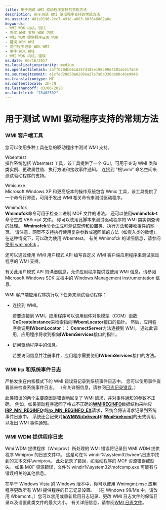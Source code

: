 ```yaml
---
title: 用于测试 WMI 驱动程序支持的常规方法
description: 用于测试 WMI 驱动程序支持的常规方法
ms.assetid: 4d1a9198-2cc7-491d-a803-80f846882a6e
keywords:
- WMI WDK 内核，测试
- 测试 WMI 支持 WDK 内核
- WMI WDM 提供程序日志 WDK
- 错误 WDK WMI
- 提供程序记录 WDK WMI
- 事件 WDK WMI
- WMI WDK 内核，错误
ms.date: 06/16/2017
ms.localizationpriority: medium
ms.openlocfilehash: 2aff029db061d387d185e198c99d4581ab517ad9
ms.sourcegitcommit: e1cfed28850a8208ea27e7a6a336de88c48e9948
ms.translationtype: MT
ms.contentlocale: zh-CN
ms.lasthandoff: 03/06/2020
ms.locfileid: "78402502"
---
```

# <a name="general-techniques-for-testing-wmi-driver-support"></a>用于测试 WMI 驱动程序支持的常规方法





### <a name="wmi-client-tools"></a>WMI 客户端工具

您可以使用多种工具在您的驱动程序中测试 WMI 支持。

<a href="" id="wbemtest"></a>Wbemtest  
操作系统包括 Wbemtest 工具，该工具提供了一个 GUI，可用于查询 WMI 类和类实例、更改属性值、执行方法和接收事件通知。 连接到 "根\\wmi" 命名空间来测试驱动程序的支持。

<a href="" id="wmic"></a>Wmic.exe  
Microsoft Windows XP 和更高版本的操作系统包含 Wmic 工具，该工具提供了一个命令行界面，可用于发出 WMI 相关命令来测试驱动程序。

<a href="" id="wmimofck"></a>Wmimofck  
**Wmimofck**命令可用于检查二进制 MOF 文件的语法。 还可以使用**wmimofck-t**命令生成 VBScript 文件。 你可以使用此脚本来测试驱动程序的 WMI 类实例查询的处理。 **Wmimofck**命令生成可测试查询和设置类、执行方法和接收事件的网页。 请注意，网页不支持执行使用复杂参数或返回值的方法（如嵌入类的数组）。 在这种情况下，可以改为使用 Wbemtest。 有关 Wmimofck 的详细信息，请参阅[使用 wmimofck](using-wmimofck-exe.md) 。

还可以通过使用 WMI 用户模式 API 编写自定义 WMI 客户端应用程序来测试驱动程序的 WMI 支持。

有关此用户模式 API 的详细信息，允许应用程序提供或使用 WMI 信息，请参阅 Microsoft Windows SDK 文档中的 Windows Management Instrumentation 信息。

WMI 客户端应用程序执行以下任务来测试驱动程序：

-   连接到 WMI。

    若要连接到 WMI，应用程序可以调用组件对象模型（COM）函数**CoCreateInstance**来检索指向**IWbemLocator**接口的指针。 然后，应用程序会调用**IWbemLocator：： ConnectServer**方法连接到 WMI。 通过此调用，应用程序将收到指向**IWbemServices**接口的指针。

-   访问驱动程序中的信息。

    若要访问信息并注册事件，应用程序需要使用**IWbemServices**接口的方法。

### <a href="" id="ddk-wmi-irps-and-the-system-event-log-kg"></a>WMI Irp 和系统事件日志

严格发生在内核模式下的 WMI 错误将记录到系统事件日志中。 您可以使用事件查看器来检查系统事件日志。 （有关详细信息，请参阅[日志记录错误](logging-errors.md)。）

此类错误的两个主要原因是错误地回复了 WMI 请求，并对事件通知的参数不正确。 例如，如果驱动程序返回了格式不正确的[**WMIREGINFO**](https://docs.microsoft.com/windows-hardware/drivers/ddi/wmistr/ns-wmistr-wmireginfow)数据结构来响应[**IRP\_MN\_REGINFO**](https://docs.microsoft.com/windows-hardware/drivers/kernel/irp-mn-reginfo)或[**irp\_MN\_REGINFO\_EX**](https://docs.microsoft.com/windows-hardware/drivers/kernel/irp-mn-reginfo-ex)请求，系统会将该请求记录到系统事件日志中。 系统还会记录对[**IoWMIWriteEvent**](https://docs.microsoft.com/windows-hardware/drivers/ddi/wdm/nf-wdm-iowmiwriteevent)和[**WmiFireEvent**](https://docs.microsoft.com/windows-hardware/drivers/ddi/wmilib/nf-wmilib-wmifireevent)的无效调用，以发出 WMI 事件通知。

### <a href="" id="ddk-wmi-wdm-provider-log-kg"></a>WMI WDM 提供程序日志

Wmi WDM 提供程序（Wmiprov）所处理的 WMI 错误将记录到 WMI WDM 提供程序 Wmiprov 的日志文件中。 这是可在% windir%\\system32\\wbem\\日志中找到的文本文件\\wmiprov。 此处记录了错误，如驱动程序的 MOF 资源错误或缺失。 如果 MOF 资源错误，文件% windir%\\system32\\mofcomp.exe 可能有与错误相关的其他信息。

在早于 Windows Vista 的 Windows 版本中，你可以使用 Wmimgmt.msc 应用程序更改所有 WMI 提供程序的日志记录设置。 （在 Windows 98/Me 中，请改用 Wbemcntl。）您可以禁用或重新启用日志记录、更改 WMI 日志文件的保留目录以及设置此类文件的最大大小。 有关详细信息，请参阅[WMI 日志文件](https://docs.microsoft.com/windows/desktop/WmiSdk/wmi-log-files)。

 

 




